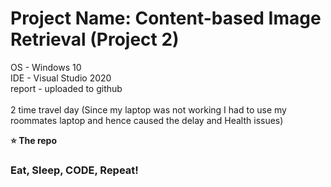# Project Name: Content-based Image Retrieval (Project 2)


OS - Windows 10<br>
IDE - Visual Studio 2020<br>
report - uploaded to github <br>
<br>
2 time travel day (Since my laptop was not working I had to use my roommates laptop and hence caused the delay and Health issues)




**⭐ The repo**



### Eat, Sleep, CODE, Repeat!
